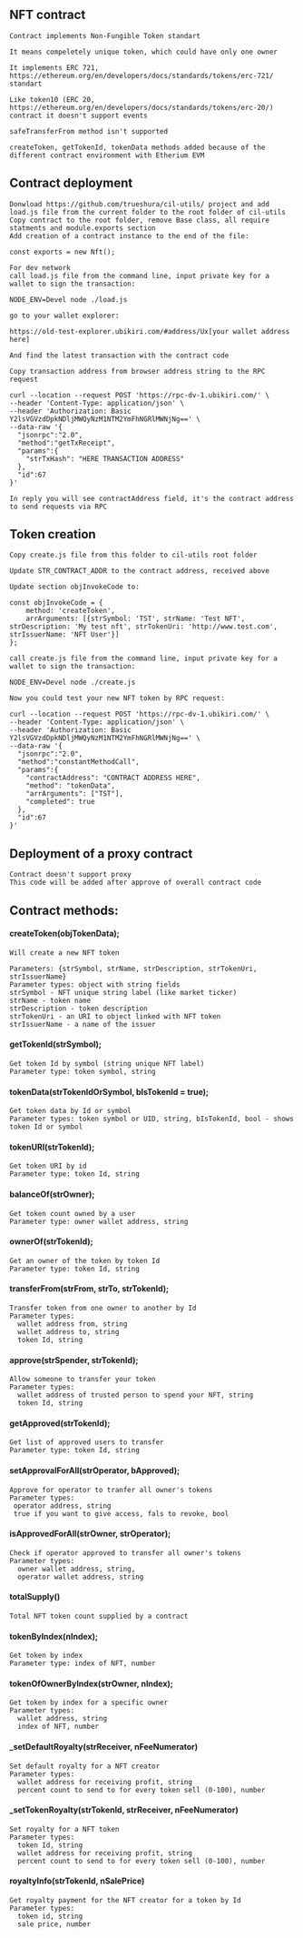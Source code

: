 ## NFT contract

```
Contract implements Non-Fungible Token standart

It means compeletely unique token, which could have only one owner

It implements ERC 721, https://ethereum.org/en/developers/docs/standards/tokens/erc-721/ standart

Like token10 (ERC 20, https://ethereum.org/en/developers/docs/standards/tokens/erc-20/) contract it doesn't support events

safeTransferFrom method isn't supported

createToken, getTokenId, tokenData methods added because of the different contract environment with Etherium EVM

```

## Contract deployment

```
Donwload https://github.com/trueshura/cil-utils/ project and add load.js file from the current folder to the root folder of сil-utils
Copy contract to the root folder, remove Base class, all require statments and module.exports section
Add creation of a contract instance to the end of the file:

const exports = new Nft();

For dev network
call load.js file from the command line, input private key for a wallet to sign the transaction:

NODE_ENV=Devel node ./load.js

go to your wallet explorer:

https://old-test-explorer.ubikiri.com/#address/Ux[your wallet address here]

And find the latest transaction with the contract code

Copy transaction address from browser address string to the RPC request

curl --location --request POST 'https://rpc-dv-1.ubikiri.com/' \
--header 'Content-Type: application/json' \
--header 'Authorization: Basic Y2lsVGVzdDpkNDljMWQyNzM1NTM2YmFhNGRlMWNjNg==' \
--data-raw '{
  "jsonrpc":"2.0",
  "method":"getTxReceipt",
  "params":{
    "strTxHash": "HERE TRANSACTION ADDRESS"
  },
  "id":67
}'

In reply you will see contractAddress field, it's the contract address to send requests via RPC

```

## Token creation

```
Copy create.js file from this folder to cil-utils root folder

Update STR_CONTRACT_ADDR to the contract address, received above

Update section objInvokeCode to:

const objInvokeCode = {
    method: 'createToken',
    arrArguments: [{strSymbol: 'TST', strName: 'Test NFT', strDescription: 'My test nft', strTokenUri: 'http://www.test.com', strIssuerName: 'NFT User'}]
};

call create.js file from the command line, input private key for a wallet to sign the transaction:

NODE_ENV=Devel node ./create.js

Now you could test your new NFT token by RPC request:

curl --location --request POST 'https://rpc-dv-1.ubikiri.com/' \
--header 'Content-Type: application/json' \
--header 'Authorization: Basic Y2lsVGVzdDpkNDljMWQyNzM1NTM2YmFhNGRlMWNjNg==' \
--data-raw '{
  "jsonrpc":"2.0",
  "method":"constantMethodCall",
  "params":{
    "contractAddress": "CONTRACT ADDRESS HERE",
    "method": "tokenData",
    "arrArguments": ["TST"],
    "completed": true
  },
  "id":67
}'

```

## Deployment of a proxy contract

```
Contract doesn't support proxy
This code will be added after approve of overall contract code
```

## Contract methods:

#### createToken(objTokenData);

```
Will create a new NFT token

Parameters: {strSymbol, strName, strDescription, strTokenUri, strIssuerName}
Parameter types: object with string fields
strSymbol - NFT unique string label (like market ticker)
strName - token name
strDescription - token description
strTokenUri - an URI to object linked with NFT token
strIssuerName - a name of the issuer

```

#### getTokenId(strSymbol);

```
Get token Id by symbol (string unique NFT label)
Parameter type: token symbol, string
```

#### tokenData(strTokenIdOrSymbol, bIsTokenId = true);

```
Get token data by Id or symbol
Parameter types: token symbol or UID, string, bIsTokenId, bool - shows token Id or symbol
```

#### tokenURI(strTokenId);

```
Get token URI by id
Parameter type: token Id, string
```

#### balanceOf(strOwner);

```
Get token count owned by a user
Parameter type: owner wallet address, string
```

#### ownerOf(strTokenId);

```
Get an owner of the token by token Id
Parameter type: token Id, string
```

#### transferFrom(strFrom, strTo, strTokenId);

```
Transfer token from one owner to another by Id
Parameter types:
  wallet address from, string
  wallet address to, string
  token Id, string
```


#### approve(strSpender, strTokenId);

```
Allow someone to transfer your token
Parameter types:
  wallet address of trusted person to spend your NFT, string
  token Id, string
```

#### getApproved(strTokenId);

```
Get list of approved users to transfer
Parameter type: token Id, string
```

#### setApprovalForAll(strOperator, bApproved);

```
Approve for operator to tranfer all owner's tokens
Parameter types:
 operator address, string
 true if you want to give access, fals to revoke, bool
```

#### isApprovedForAll(strOwner, strOperator);

```
Check if operator approved to transfer all owner's tokens
Parameter types:
  owner wallet address, string,
  operator wallet address, string
```

#### totalSupply()

```
Total NFT token count supplied by a contract
```

#### tokenByIndex(nIndex);

```
Get token by index
Parameter type: index of NFT, number
```

#### tokenOfOwnerByIndex(strOwner, nIndex);

```
Get token by index for a specific owner
Parameter types:
  wallet address, string
  index of NFT, number
```


#### _setDefaultRoyalty(strReceiver, nFeeNumerator)
```
Set default royalty for a NFT creator
Parameter types:
  wallet address for receiving profit, string
  percent count to send to for every token sell (0-100), number
```

#### _setTokenRoyalty(strTokenId, strReceiver, nFeeNumerator)
```
Set royalty for a NFT token
Parameter types:
  token Id, string
  wallet address for receiving profit, string
  percent count to send to for every token sell (0-100), number
```

#### royaltyInfo(strTokenId, nSalePrice)

```
Get royalty payment for the NFT creator for a token by Id
Parameter types:
  token id, string
  sale price, number
```
